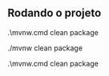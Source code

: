## Rodando o projeto

<p>.\mvnw.cmd clean package</p>
<p>./mvnw clean package</p>
<p>.\mvnw.cmd clean package</p>